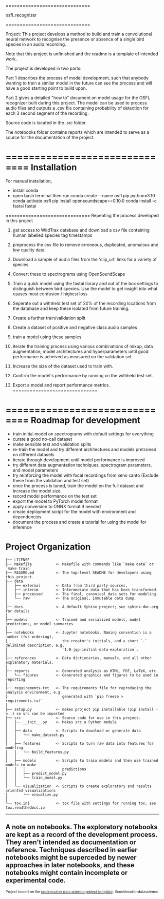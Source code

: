 ==============================

osfl_recognizer

==============================

Project: 
This project develops a method to build and train a convolutional neural network to recognise 
the presence or absence of a single bird species in an audio recording. 

Note that this project is unfinished and the readme is a template of intended work. 


The project is developed in two parts: 

Part 1 describes the process of model development, such that anybody wanting to train a similar model in the future can see the process and will have a good starting point to build upon. 

Part 2 gives a detailed "how to" document on model usage for the OSFL recognizer built during this project. The model can be used to process audio files and outputs a .csv file containing probability of detection for each 3 second segment of the recording. 

Source code is located in the .src folder.

The notebooks folder contains reports which are intended to serve as a source for the documentation of the project. 

==============================
Installation
==============================
For manual installation,
- install conda
- open bash terminal then run 
conda create --name osfl pip python=3.10
conda activate osfl
pip install opensoundscape==0.10.0
conda install -c fastai fastai

==============================
Repeating the process developed in this project
1. get access to WildTrax database and download a csv file containing human labelled species tag timestamps
2. preprocess the csv file to remove erroneous, duplicated, anomalous and low quality data.
3. Download a sample of audio files from the 'clip_url' links for a variety of species
4. Convert these to spectrograms using OpenSoundScape
5. Train a quick model using the fastai library and out of the box settings to distinguish between bird species. Use the model to get insight into what causes most confusion / highest loss

6. Seperate out a withheld test set of 20% of the recording locations from the database and keep these isolated from future training.
7. Create a further train/validation split
8. Create a dataset of positive and negative class audio samples
9. train a model using these samples
10. iterate the training process using various combinations of mixup, data augmentation, model architectures and hyperparameters until good performance is acheived as measured on the validation set. 
11. Increase the size of the dataset used to train with.
11. Confirm the model's performance by running on the withheld test set. 
12. Export a model and report performance metrics. 
==============================

==============================
Roadmap for development
==============================
- train initial model on spectrograms with default settings for everything
- curate a good no-call dataset
- make sensible test and validation splits
- re-train the model and try different architectures and models pretrained on different datasets
- iterate through development until model performance is improved
- try different data augmentation techniques, spectrogram parameters, and model parameters
- try reinforcing the model with focal recordings from xeno canto (Exclude these from the validation and test set)
- once the process is tuned, train the model on the full dataset and increase the model size. 
- record model performance on the test set
- export the model to PyTorch model format
- apply conversion to ONNX format if needed
- create deployment script for the model with environment and dependencies
- document the process and create a tutorial for using the model for inference


Project Organization
==============================

    ├── LICENSE
    ├── Makefile           <- Makefile with commands like `make data` or `make train`
    ├── README.md          <- The top-level README for developers using this project.
    ├── data
    │   ├── external       <- Data from third party sources.
    │   ├── interim        <- Intermediate data that has been transformed.
    │   ├── processed      <- The final, canonical data sets for modeling.
    │   └── raw            <- The original, immutable data dump.
    │
    ├── docs               <- A default Sphinx project; see sphinx-doc.org for details
    │
    ├── models             <- Trained and serialized models, model predictions, or model summaries
    │
    ├── notebooks          <- Jupyter notebooks. Naming convention is a number (for ordering),
    │                         the creator's initials, and a short `-` delimited description, e.g.
    │                         `1.0-jqp-initial-data-exploration`.
    │
    ├── references         <- Data dictionaries, manuals, and all other explanatory materials.
    │
    ├── reports            <- Generated analysis as HTML, PDF, LaTeX, etc.
    │   └── figures        <- Generated graphics and figures to be used in reporting
    │
    ├── requirements.txt   <- The requirements file for reproducing the analysis environment, e.g.
    │                         generated with `pip freeze > requirements.txt`
    │
    ├── setup.py           <- makes project pip installable (pip install -e .) so src can be imported
    ├── src                <- Source code for use in this project.
    │   ├── __init__.py    <- Makes src a Python module
    │   │
    │   ├── data           <- Scripts to download or generate data
    │   │   └── make_dataset.py
    │   │
    │   ├── features       <- Scripts to turn raw data into features for modeling
    │   │   └── build_features.py
    │   │
    │   ├── models         <- Scripts to train models and then use trained models to make
    │   │   │                 predictions
    │   │   ├── predict_model.py
    │   │   └── train_model.py
    │   │
    │   └── visualization  <- Scripts to create exploratory and results oriented visualizations
    │       └── visualize.py
    │
    └── tox.ini            <- tox file with settings for running tox; see tox.readthedocs.io


--------
A note on notebooks. 
The exploratory notebooks are kept as a record of the development process. They aren't intended as documentation or reference. Techniques described in earlier notebooks might be superceded by newer approaches in later notebooks, and these notebooks might contain incomplete or experimental code. 
--------


<p><small>Project based on the <a target="_blank" href="https://drivendata.github.io/cookiecutter-data-science/">cookiecutter data science project template</a>. #cookiecutterdatascience</small></p>
